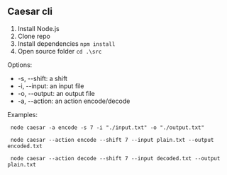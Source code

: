 ## Caesar cli

1. Install Node.js
2. Clone repo
3. Install dependencies `` npm install ``
4. Open source folder `` cd .\src ``

Options:
  * -s, --shift: a shift
  * -i, --input: an input file
  * -o, --output: an output file
  * -a, --action: an action encode/decode
   
Examples:

`` node caesar -a encode -s 7 -i "./input.txt" -o "./output.txt"``

`` node caesar --action encode --shift 7 --input plain.txt --output encoded.txt``

`` node caesar --action decode --shift 7 --input decoded.txt --output plain.txt``